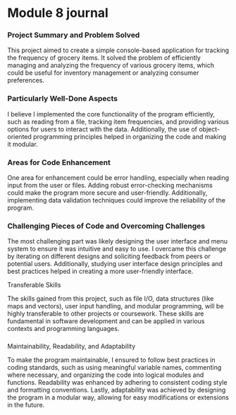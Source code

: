 <h1>Module 8 journal</h1>
<h3>Project Summary and Problem Solved</h3>
<p>This project aimed to create a simple console-based application for tracking the frequency of grocery items. It solved the problem of efficiently managing and analyzing the frequency of various grocery items, which could be useful for inventory management or analyzing consumer preferences.</p>
<h3>Particularly Well-Done Aspects</h3>
<p></p>I believe I implemented the core functionality of the program efficiently, such as reading from a file, tracking item frequencies, and providing various options for users to interact with the data. Additionally, the use of object-oriented programming principles helped in organizing the code and making it modular.</p>
<h3>Areas for Code Enhancement</h3>
<p>One area for enhancement could be error handling, especially when reading input from the user or files. Adding robust error-checking mechanisms could make the program more secure and user-friendly. Additionally, implementing data validation techniques could improve the reliability of the program.</p>
<h3>Challenging Pieces of Code and Overcoming Challenges</h3>
<p></p>The most challenging part was likely designing the user interface and menu system to ensure it was intuitive and easy to use. I overcame this challenge by iterating on different designs and soliciting feedback from peers or potential users. Additionally, studying user interface design principles and best practices helped in creating a more user-friendly interface.</p>
<h>Transferable Skills</h>
<p></p>The skills gained from this project, such as file I/O, data structures (like maps and vectors), user input handling, and modular programming, will be highly transferable to other projects or coursework. These skills are fundamental in software development and can be applied in various contexts and programming languages.</p>
<h3></h3>Maintainability, Readability, and Adaptability</h3>
<p></p>To make the program maintainable, I ensured to follow best practices in coding standards, such as using meaningful variable names, commenting where necessary, and organizing the code into logical modules and functions. Readability was enhanced by adhering to consistent coding style and formatting conventions. Lastly, adaptability was achieved by designing the program in a modular way, allowing for easy modifications or extensions in the future.</p>

